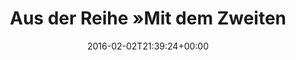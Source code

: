 ---
retweeted: false
source: <a href="https://about.twitter.com/products/tweetdeck" rel="nofollow">TweetDeck</a>
entities:
  hashtags: []
  symbols: []
  user_mentions: []
  urls:
  - url: https://t.co/LcQQAwa4tW
    expanded_url: https://twitter.com/bscht/status/694631054599127044
    display_url: twitter.com/bscht/status/6…
    indices:
    - '117'
    - '140'
display_text_range:
- '0'
- '140'
favorite_count: '0'
id_str: '694636259118039040'
truncated: false
retweet_count: '0'
id: '694636259118039040'
possibly_sensitive: false
created_at: Tue Feb 02 21:39:24 +0000 2016
favorited: false
full_text: 'Aus der Reihe »Mit dem Zweiten sieht man besser«: Lesen sie heute, wie
  ich im Zweitaccount die Beherrschung verliere'
lang: de
quote_url: https://twitter.com/bscht/status/694631054599127044
tags:
- pesos:twitter
date: '2016-02-02T21:39:24+00:00'
src: https://twitter.com/bascht/status/694636259118039040
original_url: https://twitter.com/bascht/status/694636259118039040
type: twitter_tweet
text: 'Aus der Reihe »Mit dem Zweiten sieht man besser«: Lesen sie heute, wie ich
  im Zweitaccount die Beherrschung verliere'
title: 'Aus der Reihe »Mit dem Zweiten '

---
